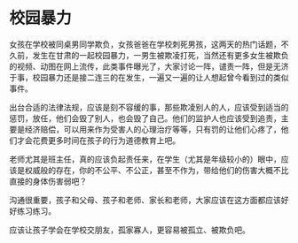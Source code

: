 # 校园暴力

女孩在学校被同桌男同学欺负，女孩爸爸在学校刺死男孩，这两天的热门话题，不久前，发生在甘肃的一起校园暴力，一男生被欺凌打死，当然还有更多女生被欺负的视频、动图在网上流传，此类事件曝光了，大家讨论一阵，谴责一阵，但是无济于事，校园暴力还是接二连三的在发生，一遍又一遍的让人想起曾今看到过的类似事件。

出台合适的法律法规，应该是刻不容缓的事，那些欺凌别人的人，应该受到适当的惩罚，放任，他们会毁了别人，也会毁了自己。他们的监护人也应该受到追责，主要是经济赔偿，可以用来作为受害人的心理治疗等等，只有罚的让他们心疼了，他们才会花费更多时间在孩子的行为道德教育上吧。

老师尤其是班主任，真的应该负起责任来，在学生（尤其是年级较小的）眼中，应该是权威般的存在，你的不公平、不公正，甚至不作为，带给他们的伤害大概不比直接的身体伤害弱吧？

沟通很重要，孩子和父母、孩子和老师、家长和老师，大家应该在这方面都应该好好练习练习。

应该让孩子学会在学校交朋友，孤家寡人，更容易被孤立、被欺负吧。